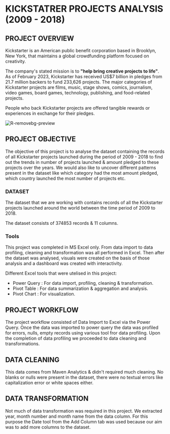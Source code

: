 # KICKSTATRER PROJECTS ANALYSIS (2009 - 2018)

## PROJECT OVERVIEW
Kickstarter is an American public benefit corporation based in Brooklyn, New York, that maintains a global crowdfunding platform focused on creativity.

The company's stated mission is to **"help bring creative projects to life"**. As of February 2023, Kickstarter has received US$7 billion in pledges from 21.7 million backers to fund 233,626 projects. The major categories of Kickstarter projects are  films, music, stage shows, comics, journalism, video games, board games, technology, publishing, and food-related projects.

People who back Kickstarter projects are offered tangible rewards or experiences in exchange for their pledges.

![R-removebg-preview](https://github.com/Akbarkhan042/kickstarter_projects-_analysis/assets/156647226/3c37d683-3a2b-4a12-96b9-2f7a7d58ac07)


## PROJECT OBJECTIVE

The objective of this project is to analyse the dataset containing the records of all Kickstarter projects launched during the period of 2009 - 2018 to find out the trends in number of projects launched & amount pledged to these projects over the years. We would also like to uncover different patterns present in the dataset like which category had the most amount pledged, which country launched the most number of projects etc.

### DATASET
The dataset that we are working with contains records of all the Kickstarter projects launched around the world between the time period of 2009 to 2018.

The dataset consists of 374853 records & 11 columns.

### Tools
This project was completed in MS Excel only. From data import to data profiling, cleaning and transformation was all performed in Excel. Then after the dataset was analysed, visuals were created on the basis of those analysis and a dashboard was created with interactivity.

Different Excel tools that were utelised in this project:
- Power Query  : For data import, profiling, cleaning & transformation.
- Pivot Table  : For data summarization & aggregation and analysis.
- Pivot Chart  : For visualization.

## PROJECT WORKFLOW

The project workflow consisted of Data Import to Excel via the Power Query. Once the data was imported to power query the data was profiled for errors, nulls, empty records using various tool fror data profiling. Upon the completion of data profiling we proceeded to data cleaning and transformations.

## DATA CLEANING
This data comes from Maven Analytics & didn't required much cleaning. No blanks or nulls were present in the dataset, there were no textual errors like capitalization error or white spaces either.

## DATA TRANSFORMATION

Not much of data transformation was required in this project.
We extracted year, month number and month name from the data column. For this purpose the Date tool from the Add Column tab was used because our aim was to add more columns to the dataset.
